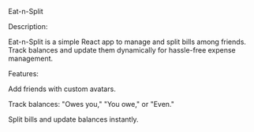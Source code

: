 Eat-n-Split

Description:

Eat-n-Split is a simple React app to manage and split bills among friends. Track balances and update them dynamically for hassle-free expense management.

Features:

Add friends with custom avatars.

Track balances: "Owes you," "You owe," or "Even."

Split bills and update balances instantly.
